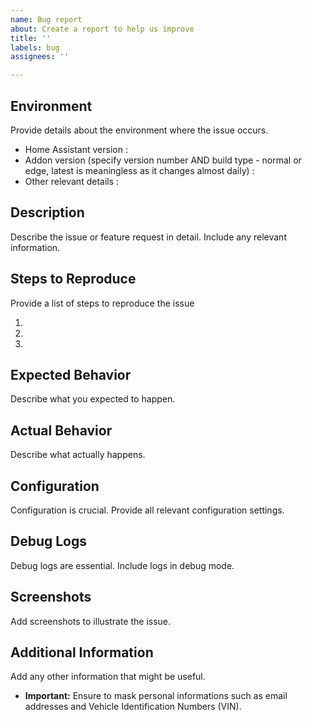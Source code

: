 ```yaml
---
name: Bug report
about: Create a report to help us improve
title: ''
labels: bug
assignees: ''

---
```


## Environment
Provide details about the environment where the issue occurs.
- Home Assistant version : 
- Addon version (specify version number AND build type - normal or edge, latest is meaningless as it changes almost daily) :
- Other relevant details :
  
## Description

Describe the issue or feature request in detail. Include any relevant information.

## Steps to Reproduce

Provide a list of steps to reproduce the issue

1. 
2. 
3. 

## Expected Behavior
Describe what you expected to happen.

## Actual Behavior

Describe what actually happens.

## Configuration

Configuration is crucial. Provide all relevant configuration settings.

## Debug Logs

Debug logs are essential. Include logs in debug mode.

## Screenshots
Add screenshots to illustrate the issue.

## Additional Information
Add any other information that might be useful.
- **Important:** Ensure to mask personal informations such as email addresses and Vehicle Identification Numbers (VIN).
